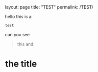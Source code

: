 layout: page
title: "TEST"
permalink: /TEST/

hello
this is a
```
test
```
can you see
> this
and
# the title
